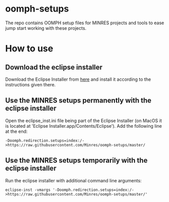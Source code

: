 # oomph-setups
The repo contains OOMPH setup files for MINRES projects and tools to ease jump start working with these projects.

# How to use
## Download the eclipse installer

Download the Eclipse Installer from [here](https://www.eclipse.org/downloads/eclipse-packages/?show_instructions=TRUE) and install it
according to the instructions given there.

## Use the MINRES setups permanently with the eclipse installer

Open the eclipse_inst.ini file being part of the Eclipse Installer (on MacOS it is located at 'Eclipse Installer.app/Contents/Eclipse'). Add the following line at the end:

```
-Doomph.redirection.setups=index:/->https://raw.githubusercontent.com/Minres/oomph-setups/master/
```

## Use the MINRES setups temporarily with the eclipse installer

Run the eclipse installer with additional command line arguments:

```
eclipse-inst -vmargs '-Doomph.redirection.setups=index:/->https://raw.githubusercontent.com/Minres/oomph-setups/master/'
```
